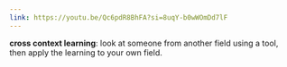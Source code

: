 ```yaml
---
link: https://youtu.be/Qc6pdR8BhFA?si=8uqY-b0wWOmDd7lF
---
```

**cross context learning**: look at someone from another field using a tool, then apply the learning to your own field.  